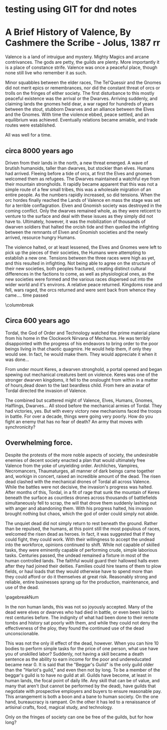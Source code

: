 # testing using GIT for dnd notes
# A Brief History of Valence, By Cashmere the Scribe - Jolus, 1387 rr
Valence is a land of intruigue and mystery. Mighty Magics and arcane contrivances. The gods are petty, the guilds are plenty. More importantly it is a place of constance strife. Valence was once a peaceful place, though none still live who remember it as such.

Minor squabbles between the elder races, The Tel'Quessir and the Gnomes did not merit epics or remembrances, nor did the constant threat of orcs or trolls on the fringes of either society. The first disturbance to this mostly peaceful existence was the arrival or the Dwarves. Arriving suddenly, and claiming lands the gnomes held dear, a war raged for hundreds of years between the stout, stubborn Dwarves and an alliance between the Elves and the Gnomes. With time the violence ebbed, peace settled, and an equilibrium was achieved. Eventually relations became amiable, and trade routes were established. 

All was well for a time.

## circa 8000 years ago

Driven from their lands in the north, a new threat emerged. A wave of brutish humanoids, taller than dwarves, but stockier than elves. Humans had arrived. Fleeing before a tide of orcs, at first the Elves and gnomes welcomed them as refugees. The Dwarves maintained a watchful eye from their mountain strongholds. It rapidly became apparent that this was not a simple route of a few small tribes, this was a wholesale migration of an entire people. As the numbers rapidly increased, so did tensions. When the orc hordes finally reached the Lands of Valence en mass the stage was set for a terrible conflagration. Elven and Gnomish society was destroyed in the coming conflict. Only the dwarves remained whole, as they were reticent to venture to the surface and deal with these issues as they simply did not have to. Ultimately, however, it was the mobilization of thousands of dwarven soldiers that halted the orcish tide and then quelled the infighting between the remnants of Elven and Gnomish societies and the newly arrived, resource hungry Humans.

The violence halted, or at least lessened, the Elves and Gnomes were left to pick up the pieces of their societies, the Humans were attempting to establish a new one. Tensions between the three races were high as yet, and this resulted in infighting. Not being able to agree on the structure of their new societies, both peoples fractured, creating distinct cultural differences in the factions to come, as well as physiological ones, as the new societies were formed and the various races dispersed out into the wider world and it's environs.
A relative peace returned. Kingdoms rose and fell, wars raged, the orcs returned and were sent back from whence they came.... time passed

\columnbreak
## Circa 600 years ago

Tordal, the God of Order and Technology watched the prime material plane from his home in the Clockwork Nirvana of Mechanus. He was terribly disappointed with the progress of his endeavors to bring order to the poor beings living in that chaotic quagmire. He would help them, if only they would see. In fact, he would make them. They would appreciate it when it was done...

From under mount Keres, a dwarven stronghold, a portal opened and began spewing out mechanical creatures bent on violence. Keres was one of the stronger dwarven kingdoms, it fell to the onslought from within in a matter of hours,dead down to the last beardless child. From here an avatar of Tordal directed the invasion of Valence.

The combined but scattered might of Valence, Elves, Humans, Gnomes, Halflings, Dwarves... All stood before the mechanical armies of Tordal. They had victories, yes. But with every victory new mechanisms faced the troops in battle. For over a decade, things were going very poorly. How do you fight an enemy that has no fear of death? An army that moves with synchronicity?

## Overwhelming force.

Despite the protests of the more noble aspects of society, the undesirable enemies of decent society enacted a plan that would ultimately free Valence from the yoke of unyielding order. Archliches, Vampires, Necromancers, Thaumaturges, all manner of dark beings came together and, workign in concert, raised an incredible amount of the dead. The risen dead clashed with the mechanical drones of Tordal all across Valence. While the battles were not decisive, the invasion's progress was halted. After months of this, Tordal, in a fit of rage that sunk the mountain of Keres beneath the surface as countless drones across thousands of battlefields simultaneously fell to scrap, the will that drove them suddenly lashing out with anger and abandoning them. With his progress halted, his invasion brought nothing but chaos, which the god of order could simply not abide.

The unquiet dead did not simply return to rest beneath the ground. Rather than be repulsed, the humans, at this point still the most populous of races, welcomed the risen dead as heroes. In fact, it was suggested that if they could fight, they could work. With their willingness to accept the undead into the workforce, opinions continued to shift. While not capable of skilled tasks, they were eminently capable of performing crude, simple laborious tasks. Centuries passed, the undead remained a fixture in most of the human controlled lands. The faithful would guard their hallowed halls even after they had joined their deities. Families could hire teams of them to plow fields, or haul loads that they would otherwise have to spend more than they could afford or do it themselves at great risk. Reasonably strong and reliable, entire businesses sprang up for the production, maintenance, and use of the dead.


\pagebreakNum


In the non human lands, this was not so joyously accepted. Many of the dead were elves or dwarves who had died in battle, or even been laid to rest centuries before. The indignity of what had been done to their remote tombs and history sat poorly with them, and while they could not deny the effectiveness of the ploy, they found the continued use of the dead unconscionable.

This was not the only ill effect of the dead, however. When you can hire 10 bodies to perform simple tasks for the price of one person, what use have you of unskilled labor? Suddenly, not having a skill became a death sentence as the ability to earn income for the poor and undereducated became near 0. It is said that the "Beggar's Guild" is the only guild older than the "Harlot's guild," and even then not by long. To be a member of the beggar's guild is to have no guild at all. Guilds have become, at least in human lands, the focal point of daily life. Any skill that can be of value, and many that aren't (but cannot be performed by the dead), have guilds that negotiate with prospective employers and buyers to ensure reasonable pay. This arrangement is both a boon and a bane to human society. On the one hand, bureaucracy is rampant. On the other it has led to a renaissance of artisinal crafts, food, magical study, and technology.  

Only on the fringes of society can one be free of the guilds, but for how long?

